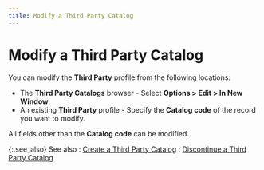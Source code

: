 ```yaml
---
title: Modify a Third Party Catalog
---
```


# Modify a Third Party Catalog


You can modify the **Third Party** profile from the following locations:

- The **Third Party Catalogs** browser - Select **Options &gt; Edit &gt; In New Window**.
- An existing **Third Party** profile - Specify the **Catalog code** of the record you want to modify.



All fields other than the **Catalog code** can be modified.


{:.see_also}
See also
: [Create a Third Party Catalog]({{site.mi_baseurl}}/third-party-speciality-catalogs/setting_up_a_third_parties.html)
: [Discontinue a Third Party Catalog]({{site.mi_baseurl}}/third-party-speciality-catalogs/discontinue_a_third_party_catalog_mi.html)
